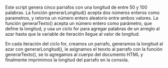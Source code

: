 Este script genera cinco parrafos con una longitud de entre 50 y 100 palabras. La función generarLongitud() acepta dos números
enteros como parametros, y retorna un número entero aleatorio entre ambos valores. La función generarTexto() acepta un número
entero como parámetro, que define la longitud, y usa un ciclo for para agregar palabras de un arreglo al azar hasta que la variable
de iteración llegue al valor de longitud.

En cada iteración del ciclo for, creamos un parrafo, generamos la longitud al azar con generarLongitud(), le asignamos el texxto al parrafo
con la función generarTexto(), se lo agregamos al cuerpo del documento HTML y finalmente imprimimos la longitud del parrafo en la consola.
